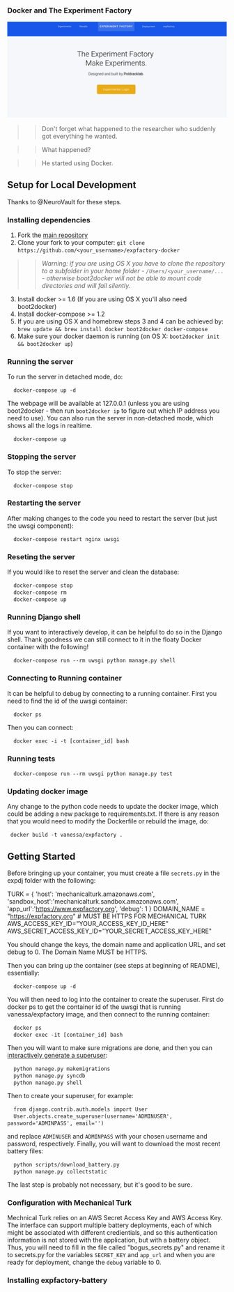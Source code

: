 ### Docker and The Experiment Factory

![home](scripts/img/expfactory.png)

   >> Don't forget what happened to the researcher who suddenly got everything he wanted.

   >> What happened?

   >> He started using Docker.

## Setup for Local Development
Thanks to @NeuroVault for these steps.

### Installing dependencies
1. Fork the [main repository](https://github.com/expfactory/expfactory-docker)
2. Clone your fork to your computer: `git clone https://github.com/<your_username>/expfactory-docker`

  >> *Warning: if you are using OS X you have to clone the repository to a subfolder in your home folder - `/Users/<your_username/...` - otherwise boot2docker will not be able to mount code directories and will fail silently.*


3. Install docker >= 1.6 (If you are using OS X you'll also need boot2docker)
4. Install docker-compose >= 1.2
5. If you are using OS X and homebrew steps 3 and 4 can be achieved by: `brew update && brew install docker boot2docker docker-compose`
6. Make sure your docker daemon is running (on OS X: `boot2docker init && boot2docker up`)

### Running the server
To run the server in detached mode, do:

      docker-compose up -d

The webpage will be available at 127.0.0.1 (unless you are using boot2docker - then run `boot2docker ip` to figure out which IP address you need to use). You can also run the server in non-detached mode, which shows all the logs in realtime.

      docker-compose up

### Stopping the server
To stop the server:

      docker-compose stop

### Restarting the server
After making changes to the code you need to restart the server (but just the uwsgi component):

      docker-compose restart nginx uwsgi

### Reseting the server
If you would like to reset the server and clean the database:

      docker-compose stop
      docker-compose rm
      docker-compose up

### Running Django shell
If you want to interactively develop, it can be helpful to do so in the Django shell. Thank goodness we can still connect to it in the floaty Docker container with the following!

      docker-compose run --rm uwsgi python manage.py shell

### Connecting to Running container
It can be helpful to debug by connecting to a running container. First you need to find the id of the uwsgi container:

      docker ps

Then you can connect:

      docker exec -i -t [container_id] bash


### Running tests

      docker-compose run --rm uwsgi python manage.py test


### Updating docker image
Any change to the python code needs to update the docker image, which could be adding a new package to requirements.txt. If there is any reason that you would need to modify the Dockerfile or rebuild the image, do:

     docker build -t vanessa/expfactory .



## Getting Started
Before bringing up your container, you must create a file `secrets.py` in the expdj folder with the following:

TURK = {
    'host': 'mechanicalturk.amazonaws.com',
    'sandbox_host':'mechanicalturk.sandbox.amazonaws.com',
    'app_url':'https://www.expfactory.org',
    'debug': 1
}
DOMAIN_NAME = "https://expfactory.org" # MUST BE HTTPS FOR MECHANICAL TURK
AWS_ACCESS_KEY_ID="YOUR_ACCESS_KEY_ID_HERE"
AWS_SECRET_ACCESS_KEY_ID="YOUR_SECRET_ACCESS_KEY_HERE"

You should change the keys, the domain name and application URL, and set debug to 0. The Domain Name MUST be HTTPS.

Then you can bring up the container (see steps at beginning of README), essentially:

      docker-compose up -d

You will then need to log into the container to create the superuser. First do docker ps to get the container id of the uwsgi that is running vanessa/expfactory image, and then connect to the running container:

      docker ps
      docker exec -it [container_id] bash

Then you will want to make sure migrations are done, and then you can [interactively generate a superuser](scripts/generate_superuser.py):

      python manage.py makemigrations
      python manage.py syncdb
      python manage.py shell

Then to create your superuser, for example:

      from django.contrib.auth.models import User
      User.objects.create_superuser(username='ADMINUSER', password='ADMINPASS', email='')

and replace `ADMINUSER` and `ADMINPASS` with your chosen username and password, respectively. Finally, you will want to download the most recent battery files:

      python scripts/download_battery.py
      python manage.py collectstatic

The last step is probably not necessary, but it's good to be sure.

### Configuration with Mechanical Turk

Mechnical Turk relies on an AWS Secret Access Key and AWS Access Key. The interface can support multiple battery deployments, each of which might be associated with different credientials, and so this authentication information is not stored with the application, but with a battery object. Thus, you will need to fill in the file called "bogus_secrets.py" and rename it to secrets.py for the variables `SECRET_KEY` and `app_url` and when you are ready for deployment, change the `debug` variable to 0.

### Installing expfactory-battery
